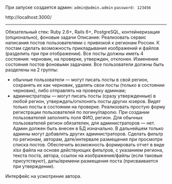 При запуске создается админ:
`admin@admin.admin`
`password: 123456`

http://localhost:3000/

---

Обязательный стек: Ruby 2.6+, Rails 6+, PostgreSQL, контейнеризация (опционально), фоновые задачи
Описание:
  Реализовать сервис написания постов пользователями с привязкой к регионам России. К постам сделать возможность прикладывания изображений и файлов (разделить при при отображении). Все посты должны иметь 4 состояния: черновик, на проверке, утвержден, отклонен. Изменение состояния постов фоновыми задачами.
  Все пользователи должны быть разделены на 2 группы:
- обычные пользователи — могут писать посты в свой регион, сохранять их как черновик, удалять свои посты (только в состоянии черновик), либо отправлять на проверку админам;
- администраторы — могут писать посты (сразу утвержденные) в любой регион, утверждать/отклонять посты других юзеров. Видят только посты в состоянии на проверке.
  Реализовать простую форму регистрации пользователей по логину/паролю. При создании пользователей заполнять поля ФИО, регион. Для обычных пользователей регион обязателен, для администраторов — нет. Админ должен быть внесен в БД изначально. В дальнейшем только админы могут добавлять других администраторов.
  Сделать фильтр по регионам, авторам, дате/интервале размещения при просмотре списка постов.
  Обеспечить возможность формировать отчет в виде xlsx файла на основе действующих фильтров, с указанием региона, текста поста, автора, ссылок на изображения/файлы (если таковые присутствуют), даты/времени размещения поста (присваивается при утверждении).



Интерфейс на усмотрение автора.
